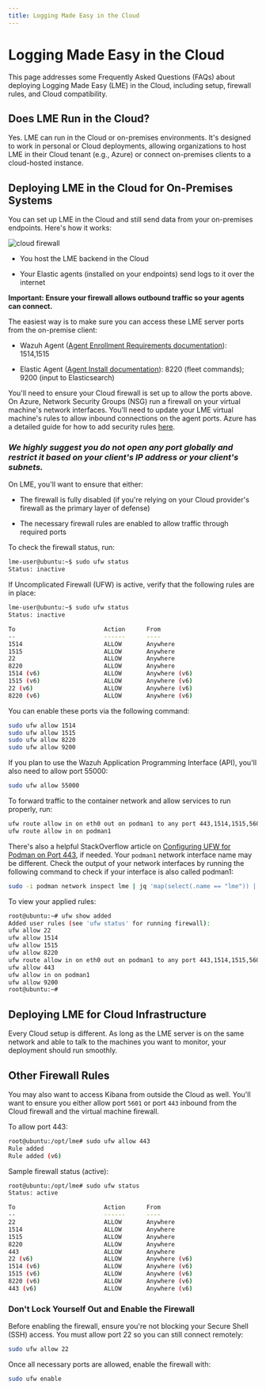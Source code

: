 ```yaml
---
title: Logging Made Easy in the Cloud 
---
```

# Logging Made Easy in the Cloud 

This page addresses some Frequently Asked Questions (FAQs) about deploying Logging Made Easy (LME) in the Cloud, including setup, firewall rules, and Cloud compatibility. 

## Does LME Run in the Cloud? 

Yes. LME can run in the Cloud or on-premises environments. It's designed to work in personal or Cloud deployments, allowing organizations to host LME in their Cloud tenant (e.g., Azure) or connect on-premises clients to a cloud-hosted instance.

## Deploying LME in the Cloud for On-Premises Systems

You can set up LME in the Cloud and still send data from your on-premises endpoints. Here's how it works:

![cloud firewall](/docs/imgs/lme-cloud.jpg)

- You host the LME backend in the Cloud

- Your Elastic agents (installed on your endpoints) send logs to it over the internet

**Important: Ensure your firewall allows outbound traffic so your agents can connect.**

The easiest way is to make sure you can access these LME server ports from the on-premise client: 

- Wazuh Agent ([Agent Enrollment Requirements documentation](https://documentation.wazuh.com/current/user-manual/agent/agent-enrollment/requirements.html)): 1514,1515
    
- Elastic Agent ([Agent Install documentation](https://www.elastic.co/guide/en/elastic-stack/current/installing-stack-demo-self.html#install-stack-self-elastic-agent)): 8220 (fleet commands); 9200 (input to Elasticsearch)

You'll need to ensure your Cloud firewall is set up to allow the ports above. On Azure, Network Security Groups (NSG) run a firewall on your virtual machine's network interfaces.  You'll need to update your LME virtual machine's rules to allow inbound connections on the agent ports. Azure has a detailed guide for how to add security rules [here](https://learn.microsoft.com/en-us/azure/virtual-network/manage-network-security-group?tabs=network-security-group-portal#create-a-security-rule). 

### ***We highly suggest you do not open any port globally and restrict it based on your client's IP address or your client's subnets.***

On LME, you'll want to ensure that either:

- The firewall is fully disabled (if you're relying on your Cloud provider's firewall as the primary layer of defense)
 
- The necessary firewall rules are enabled to allow traffic through required ports

To check the firewall status, run:

  ```bash
  lme-user@ubuntu:~$ sudo ufw status
  Status: inactive
  ```

If Uncomplicated Firewall (UFW) is active, verify that the following rules are in place:

  ```bash
  lme-user@ubuntu:~$ sudo ufw status
  Status: inactive
  
  To                         Action      From
  --                         ------      ----
  1514                       ALLOW       Anywhere
  1515                       ALLOW       Anywhere
  22                         ALLOW       Anywhere
  8220                       ALLOW       Anywhere
  1514 (v6)                  ALLOW       Anywhere (v6)
  1515 (v6)                  ALLOW       Anywhere (v6)
  22 (v6)                    ALLOW       Anywhere (v6)
  8220 (v6)                  ALLOW       Anywhere (v6)
  ```

You can enable these ports via the following command:

```bash
sudo ufw allow 1514
sudo ufw allow 1515
sudo ufw allow 8220
sudo ufw allow 9200
```

If you plan to use the Wazuh Application Programming Interface (API), you'll also need to allow port 55000:

```bash
sudo ufw allow 55000
```

To forward traffic to the container network and allow services to run properly, run:

```bash
ufw route allow in on eth0 out on podman1 to any port 443,1514,1515,5601,8220,9200 proto tcp
ufw route allow in on podman1
```

There's also a helpful StackOverflow article on [Configuring UFW for Podman on Port 443](https://stackoverflow.com/questions/70870689/configure-ufw-for-podman-on-port-443), if needed. Your `podman1` network interface name may be different. Check the output of your network interfaces by running the following command to check if your interface is also called podman1: 

```bash
sudo -i podman network inspect lme | jq 'map(select(.name == "lme")) | map(.network_interface) | .[]'
```

To view your applied rules:

```bash
root@ubuntu:~# ufw show added
Added user rules (see 'ufw status' for running firewall):
ufw allow 22
ufw allow 1514
ufw allow 1515
ufw allow 8220
ufw route allow in on eth0 out on podman1 to any port 443,1514,1515,5601,8220,9200 proto tcp
ufw allow 443
ufw allow in on podman1
ufw allow 9200
root@ubuntu:~#
```

## Deploying LME for Cloud Infrastructure

Every Cloud setup is different. As long as the LME server is on the same network and able to talk to the machines you want to monitor, your deployment should run smoothly.

## Other Firewall Rules

You may also want to access Kibana from outside the Cloud as well. You'll want to ensure you either allow port `5601` or port `443` inbound from the Cloud firewall and the virtual machine firewall. 

To allow port 443:

```bash
root@ubuntu:/opt/lme# sudo ufw allow 443
Rule added
Rule added (v6)
```

Sample firewall status (active):

```bash
root@ubuntu:/opt/lme# sudo ufw status
Status: active

To                         Action      From
--                         ------      ----
22                         ALLOW       Anywhere
1514                       ALLOW       Anywhere
1515                       ALLOW       Anywhere
8220                       ALLOW       Anywhere
443                        ALLOW       Anywhere
22 (v6)                    ALLOW       Anywhere (v6)
1514 (v6)                  ALLOW       Anywhere (v6)
1515 (v6)                  ALLOW       Anywhere (v6)
8220 (v6)                  ALLOW       Anywhere (v6)
443 (v6)                   ALLOW       Anywhere (v6)
```

### Don't Lock Yourself Out and Enable the Firewall

Before enabling the firewall, ensure you're not blocking your Secure Shell (SSH) access. You must allow port 22 so you can still connect remotely:
 
```bash
sudo ufw allow 22
```

Once all necessary ports are allowed, enable the firewall with:

```bash
sudo ufw enable
```


